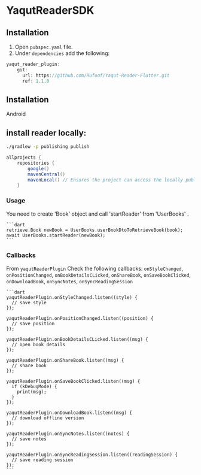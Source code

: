 
# YaqutReaderSDK

## Installation
1. Open `pubspec.yaml` file.
2. Under `dependencies` add the following:

```dart
yaqut_reader_plugin:
    git:
      url: https://github.com/Rufoof/Yaqut-Reader-Flutter.git
      ref: 1.1.0
```
## Installation
Android
## install reader locally:
```bash
./gradlew -p publishing publish
```
```build.gradle
allprojects {
    repositories {
        google()
        mavenCentral()
        mavenLocal() // Ensures the project can access the locally published AAR
    }
```
### Usage

You need to create 'Book' object and call 'startReader' from 'UserBooks'
    .

    ```dart
    retrieve.Book newBook = UserBooks.userBookDtoToRetrieveBook(book);
    await UserBooks.startReader(newBook);
    ```  

### Callbacks

From `yaqutReaderPlugin` Check the following callbacks:
    `onStyleChanged`, `onPositionChanged`, `onBookDetailsCLicked`, `onShareBook`,
    `onSaveBookClicked`, `onDownloadBook`, `onSyncNotes`, `onSyncReadingSession`

    ```dart
    yaqutReaderPlugin.onStyleChanged.listen((style) {
      // save style
    });

    yaqutReaderPlugin.onPositionChanged.listen((position) {
      // save position
    });

    yaqutReaderPlugin.onBookDetailsCLicked.listen((msg) {
      // open book details
    });

    yaqutReaderPlugin.onShareBook.listen((msg) {
      // share book
    });

    yaqutReaderPlugin.onSaveBookClicked.listen((msg) {
      if (kDebugMode) {
        print(msg);
      }
    });

    yaqutReaderPlugin.onDownloadBook.listen((msg) {
      // download offline version
    });

    yaqutReaderPlugin.onSyncNotes.listen((notes) {
      // save notes
    });

    yaqutReaderPlugin.onSyncReadingSession.listen((readingSession) {
      // save reading session
    });
    ```
